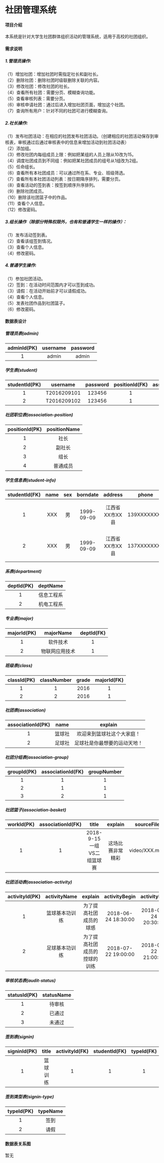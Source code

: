 # 社团管理系统

#### 项目介绍
本系统是针对大学生社团群体组织活动的管理系统，适用于高校的社团组织。

#### 需求说明
##### 1.管理员操作:  
（1）增加社团：增加社团时需指定社长和副社长。  
（2）删除社团：删除社团时级联删除关联的内容。  
（3）修改社团：修改社团的社长。  
（4）查看所有社团：需要分页、模糊查询功能。  
（5）查看审核列表：需要分页。  
（6）审核申请社团：通过后进入增加社团页面，增加这个社团。  
（7）查询所有用户：针对不同的社团可进行模糊查询。  

##### 2.社长操作:  
（1）发布社团活动：在相应的社团发布社团活动。（创建相应的社团活动保存到审核表，审核通过后通过审核表中的信息来增加活动到社团活动表）  
（2）添加组。  
（3）修改社团内每组成员上限：例如把某组的人员上限从10改为15。  
（4）调度社团成员到不同组：例如把某社团成员的组号从1组改为2组。  
（5）任命组长。  
（6）查看所有本社团成员：可以通过所在系、专业、班级筛选。  
（7）查看所有本社团活动列表：按日期降序排列，需要分页。  
（8）查看活动的签到表：按签到顺序升序排列。  
（9）删除社团成员。  
（10）删除该社团篮子中的作品。  
（11）查看个人信息。  
（12）修改密码。  

##### 3.组长操作（除部分特殊权限外，也有和普通学生一样的操作）：  
（1）发布活动签到表。  
（2）查看该组签到情况。  
（3）查看个人信息。  
（4）修改密码。  

##### 4.普通学生操作:  
（1）参加社团活动。  
（2）签到：在活动时间范围内才可以签到成功。  
（3）请假：在活动开始前才可以请假成功。  
（4）查看个人信息。  
（5）发表社团作品到社团篮子。  
（6）修改密码。  


#### 数据表设计
##### 管理员表(admin)
|adminId(PK)|username|password|
|:-:|:-:|:-:|
|1|admin|admin|

##### 学生表(student)
|studentId(PK)|username|password|positionId(FK)|associationId(FK)|groupId(FK)|
|:-:|:-:|:-:|:-:|:-:|:-:|
|1|T2016209101|123456|1|1|1|
|2|T2016209102|123456|1|2|3|

##### 社团职位表(association-position)
|positionId(PK)|positionName|
|:-:|:-:|
|1|社长|
|2|副社长|
|3|组长|
|4|普通成员|

##### 学生信息表(student-info)
|studentId(FK)|name|sex|borndate|address|phone|explain|classid(FK)|
|:-:|:-:|:-:|:-:|:-:|:-:|:-:|:-:|
|1|XXX|男|1999-09-09|江西省XX市XX县|139XXXXXXXX|这个人很懒，什么也没有写|1|
|2|XXX|男|1999-09-09|江西省XX市XX县|137XXXXXXXX|这个人很懒，什么也没有写|1|

##### 系表(department)
|deptId(PK)|deptName|
|:-:|:-:|
|1|信息工程系|
|2|机电工程系|

##### 专业表(major)
|majorId(PK)|majorName|deptId(FK)|
|:-:|:-:|:-:|
|1|软件技术|1|
|2|物联网应用技术|1|

##### 班级表(class)
|classId(PK)|classNumber|grade|majorId(FK)|
|:-:|:-:|:-:|:-:|
|1|1|2016|1|
|2|2|2016|1|

##### 社团表(association)
|associationId(PK)|name|explain|
|:-:|:-:|:-:|
|1|篮球社|欢迎来到篮球社这个大家庭！|
|2|足球社|足球社是你最想要的运动天地！|

##### 社团分组表(association-group)
|groupId(PK)|associationId(FK)|groupNumber|
|:-:|:-:|:-:|
|1|1|1|
|2|1|1|
|3|2|1|


##### 社团篮子(association-basket)
|workId(PK)|associationId(FK)|title|explain|sourceFile|studentId(FK)|
|:-:|:-:|:-:|:-:|:-:|:-:|
|1|1|2018-9-15一组VS二组篮球赛|这场比赛非常精彩|video/XXX.mp4|1|


##### 社团活动表(association-activity)
|activityId(PK)|activityName|explain|activityBegin|activityEnd|associationId(FK)|statusId(FK)|
|:-:|:-:|:-:|:-:|:-:|:-:|:-:|
|1|篮球基本功训练|为了提高社团成员的球感|2018-06-24 18:30:00|2018-06-24 20:30:00|1|2|
|2|足球基本功训练|为了提高社团成员的控球的训练|2018-07-22 19:00:00|2018-07-22 21:00:00|2|2|


##### 审核状态表(audit-status)
|statusId(PK)|statusName|
|:-:|:-:|
|1|待审核|
|2|已通过|
|3|未通过|

##### 签到表(signin)
|signinId(PK)|title|activityId(FK)|studentId(FK)|typeId(FK)|signinTime|
|:-:|:-:|:-:|:-:|:-:|:-:|
|1|篮球训练|1|1|1|2018-06-24 18:30:55|

##### 签到类型表(signin-type)
|typeId(PK)|typeName|
|:-:|:-:|
|1|签到|
|2|请假|


#### 数据表关系图
暂无

